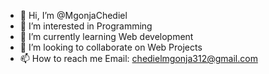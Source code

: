 - 👋 Hi, I’m @MgonjaChediel
- 👀 I’m interested in Programming
- 🌱 I’m currently learning Web development
- 💞️ I’m looking to collaborate on Web Projects
- 📫 How to reach me Email: chedielmgonja312@gmail.com

<!---
MgonjaChediel/MgonjaChediel is a ✨ special ✨ repository because its `README.md` (this file) appears on your GitHub profile.
You can click the Preview link to take a look at your changes.
--->
